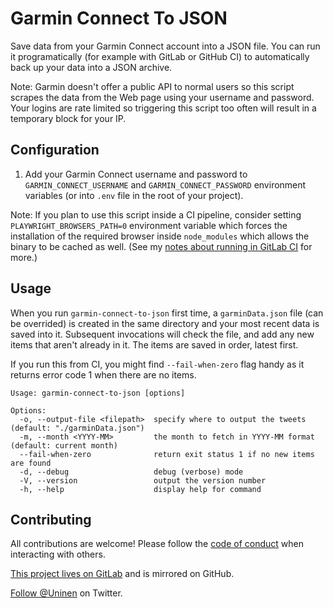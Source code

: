 # Garmin Connect To JSON

Save data from your Garmin Connect account into a JSON file. You can run it programatically (for example with GitLab or GitHub CI) to automatically back up your data into a JSON archive.

Note: Garmin doesn't offer a public API to normal users so this script scrapes the data from the Web page using your username and password. Your logins are rate limited so triggering this script too often will result in a temporary block for your IP.

## Configuration

1. Add your Garmin Connect username and password to `GARMIN_CONNECT_USERNAME` and `GARMIN_CONNECT_PASSWORD` environment variables (or into `.env` file in the root of your project).
   
Note: If you plan to use this script inside a CI pipeline, consider setting `PLAYWRIGHT_BROWSERS_PATH=0` environment variable which forces the installation of the required browser inside `node_modules` which allows the binary to be cached as well. (See my [notes about running in GitLab CI](https://til.unessa.net/gitlab/playwright-gitlab-ci/) for more.)

## Usage

When you run `garmin-connect-to-json` first time, a `garminData.json` file (can be overrided) is created in the same directory and your most recent data is saved into it. Subsequent invocations will check the file, and add any new items that aren't already in it. The items are saved in order, latest first.

If you run this from CI, you might find `--fail-when-zero` flag handy as it returns error code 1 when there are no items.

```
Usage: garmin-connect-to-json [options]

Options:
  -o, --output-file <filepath>  specify where to output the tweets (default: "./garminData.json")
  -m, --month <YYYY-MM>         the month to fetch in YYYY-MM format (default: current month)
  --fail-when-zero              return exit status 1 if no new items are found
  -d, --debug                   debug (verbose) mode
  -V, --version                 output the version number
  -h, --help                    display help for command
```

## Contributing

All contributions are welcome! Please follow the [code of conduct](https://www.contributor-covenant.org/version/2/0/code_of_conduct/) when interacting with others.

[This project lives on GitLab](https://gitlab.com/uninen/garmin-connect-to-json) and is mirrored on GitHub.

[Follow @Uninen](https://twitter.com/uninen) on Twitter.
